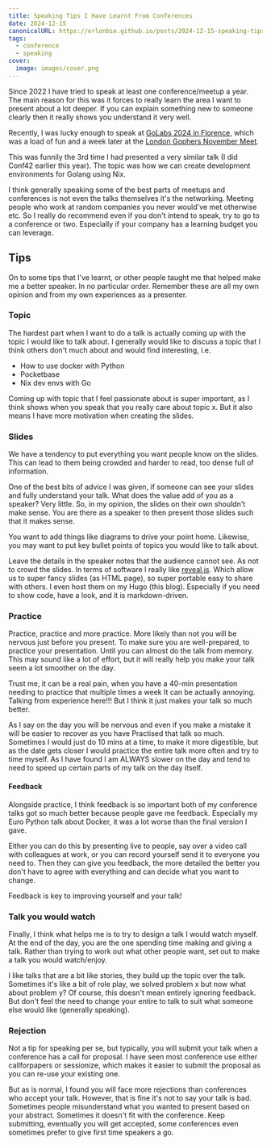 ```yaml
---
title: Speaking Tips I Have Learnt From Conferences
date: 2024-12-15
canonicalURL: https://erlonbie.github.io/posts/2024-12-15-speaking-tips-i-ve-learnt
tags:
  - conference
  - speaking
cover:
  image: images/cover.png
---
```


Since 2022 I have tried to speak at least one conference/meetup a year. The main reason for this was it forces to
really learn the area I want to present about a lot deeper. If you can explain something new to someone clearly
then it really shows you understand it very well.

Recently, I was lucky enough to speak at [GoLabs 2024 in Florence](https://hachyderm.io/@golab@mastodon.uno/113475429722773280),
which was a load of fun and a week later at the [London Gophers November Meet](https://www.meetup.com/londongophers/events/303598426/).

This was funnily the 3rd time I had presented a very similar talk (I did Conf42 earlier this year). The topic was
how we can create development environments for Golang using Nix.

I think generally speaking some of the best parts of meetups and conferences is not even the talks themselves it's the
networking. Meeting people who work at random companies you never would've met otherwise etc. So I really do recommend
even if you don't intend to speak, try to go to a conference or two. Especially if your company has a learning budget
you can leverage.

## Tips

On to some tips that I've learnt, or other people taught me that helped make me a better speaker. In no particular order.
Remember these are all my own opinion and from my own experiences as a presenter.

### Topic

The hardest part when I want to do a talk is actually coming up with the topic I would like to talk about. I generally
would like to discuss a topic that I think others don't much about and would find interesting, i.e.

- How to use docker with Python
- Pocketbase
- Nix dev envs with Go

Coming up with topic that I feel passionate about is super important, as I think shows when you speak that you
really care about topic x. But it also means I have more motivation when creating the slides.

### Slides

We have a tendency to put everything you want people know on the slides. This can lead to them being crowded and
harder to read, too dense full of information.

One of the best bits of advice I was given, if someone can see your slides and fully understand your talk. What
does the value add of you as a speaker? Very little. So, in my opinion, the slides on their own shouldn't make sense.
You are there as a speaker to then present those slides such that it makes sense.

You want to add things like diagrams to drive your point home. Likewise, you may want to put key bullet points of topics you
would like to talk about.

Leave the details in the speaker notes that the audience cannot see. As not to crowd the slides.
In terms of software I really like [reveal.js](https://revealjs.com/). Which allow us to super fancy slides
(as HTML page), so super portable easy to share with others. I even host them on my Hugo (this blog).
Especially if you need to show code, have a look, and it is markdown-driven.

### Practice

Practice, practice and more practice. More likely than not you will be nervous just before you present. To make
sure you are well-prepared, to practice your presentation. Until you can almost do the talk from memory. This may
sound like a lot of effort, but it will really help you make your talk seem a lot smoother on the day.

Trust me, it can be a real pain, when you have a 40-min presentation needing to practice that multiple times a week
It can be actually annoying. Talking from experience here!!! But I think it just makes your talk so much better.

As I say on the day you will be nervous and even if you make a mistake it will be easier to recover as you have
Practised that talk so much. Sometimes I would just do 10 mins at a time, to make it more digestible, but as the date
gets closer I would practice the entire talk more often and try to time myself. As I have found I am ALWAYS slower
on the day and tend to need to speed up certain parts of my talk on the day itself.

#### Feedback

Alongside practice, I think feedback is so important both of my conference talks got so much better because people
gave me feedback. Especially my Euro Python talk about Docker, it was a lot worse than the final version I gave.

Either you can do this by presenting live to people, say over a video call with colleagues at work, or you can record
yourself send it to everyone you need to. Then they can give you feedback, the more detailed the better you don't
have to agree with everything and can decide what you want to change.

Feedback is key to improving yourself and your talk!

### Talk you would watch

Finally, I think what helps me is to try to design a talk I would watch myself. At the end of the day, you are the one
spending time making and giving a talk. Rather than trying to work out what other people want, set out to make a talk you
would watch/enjoy.

I like talks that are a bit like stories, they build up the topic over the talk. Sometimes it's like a bit of
role play, we solved problem x but now what about problem y? Of course, this doesn't mean entirely ignoring feedback.
But don't feel the need to change your entire to talk to suit what someone else would like (generally speaking).

### Rejection

Not a tip for speaking per se, but typically, you will submit your talk when a conference has a call for proposal.
I have seen most conference use either callforpapers or sessionize, which makes it easier to submit the proposal as
you can re-use your existing one.

But as is normal, I found you will face more rejections than conferences who accept your talk. However, that is fine
it's not to say your talk is bad. Sometimes people misunderstand what you wanted to present based on your abstract.
Sometimes it doesn't fit with the conference. Keep submitting, eventually you will get accepted, some conferences even
sometimes prefer to give first time speakers a go.
